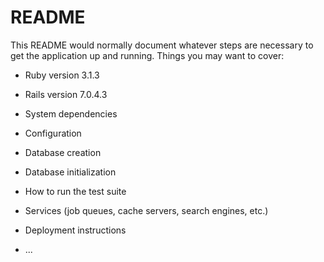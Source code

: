 # README

This README would normally document whatever steps are necessary to get the
application up and running.
Things you may want to cover:

* Ruby version
  3.1.3  

* Rails version
  7.0.4.3   

* System dependencies

* Configuration

* Database creation

* Database initialization

* How to run the test suite

* Services (job queues, cache servers, search engines, etc.)

* Deployment instructions

* ...
